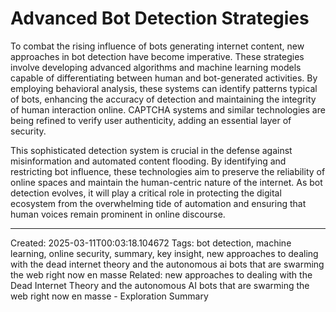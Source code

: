 # Advanced Bot Detection Strategies

To combat the rising influence of bots generating internet content, new approaches in bot detection have become imperative. These strategies involve developing advanced algorithms and machine learning models capable of differentiating between human and bot-generated activities. By employing behavioral analysis, these systems can identify patterns typical of bots, enhancing the accuracy of detection and maintaining the integrity of human interaction online. CAPTCHA systems and similar technologies are being refined to verify user authenticity, adding an essential layer of security.

This sophisticated detection system is crucial in the defense against misinformation and automated content flooding. By identifying and restricting bot influence, these technologies aim to preserve the reliability of online spaces and maintain the human-centric nature of the internet. As bot detection evolves, it will play a critical role in protecting the digital ecosystem from the overwhelming tide of automation and ensuring that human voices remain prominent in online discourse.

---
Created: 2025-03-11T00:03:18.104672
Tags: bot detection, machine learning, online security, summary, key insight, new approaches to dealing with the dead internet theory and the autonomous ai bots that are swarming the web right now en masse
Related: new approaches to dealing with the Dead Internet Theory and the autonomous AI bots that are swarming the web right now en masse - Exploration Summary
